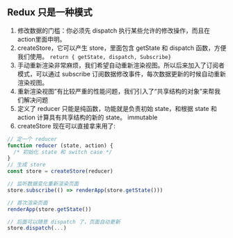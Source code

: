## Redux 只是一种模式
1. 修改数据的门槛：你必须先 dispatch 执行某些允许的修改操作，而且在action里面申明。
2. createStore，它可以产生 store，里面包含 getState 和 dispatch 函数，方便我们使用。
`return { getState, dispatch, Subscribe}`
3. 手动重新渲染非常麻烦，我们希望自动重新渲染视图。所以后来加入了订阅者模式，可以通过 subscribe 订阅数据修改事件，每次数据更新的时候自动重新渲染视图。
4. 重新渲染视图”有比较严重的性能问题，我们引入了“共享结构的对象”来帮我们解决问题
5. 定义了 reducer 只能是纯函数，功能就是负责初始 state，和根据 state 和 action 计算具有共享结构的新的 state。
immutable
6. createStore 现在可以直接拿来用了:
```js
// 定一个 reducer
function reducer (state, action) {
  /* 初始化 state 和 switch case */
}
// 生成 store
const store = createStore(reducer)

// 监听数据变化重新渲染页面
store.subscribe(() => renderApp(store.getState()))

// 首次渲染页面
renderApp(store.getState()) 

// 后面可以随意 dispatch 了，页面自动更新
store.dispatch(...)
```
